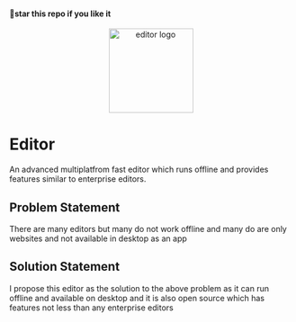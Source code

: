 #### 🌟star this repo if you like it

<div align=center>
  <img src="https://github.com/kanugurajesh/Editor/assets/120458029/a76b689c-3246-4298-b00a-dad43c8c21a8" alt="editor logo" width=150 height=150>
</div>

# Editor
An advanced multiplatfrom fast editor which runs offline and provides features similar to enterprise editors.

## Problem Statement
There are many editors but many do not work offline and many do are only websites and not available in desktop as an app

## Solution Statement
I propose this editor as the solution to the above problem as it can run offline and available on desktop and it is also open source which has features not less than any enterprise editors
